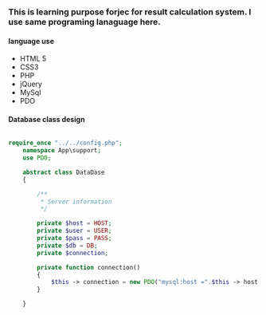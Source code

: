 ### This is learning purpose forjec for result calculation system. I use same programing lanaguage here.

####  language use
- HTML 5
- CSS3
- PHP
- jQuery 
- MySql
- PDO

#### Database class design 

```php

require_once "../../config.php";
	namespace App\support;
	use PDO;

	abstract class DataDase
	{

		/**
		 * Server information
		 */

		private $host = HOST;
		private $user = USER;
		private $pass = PASS;
		private $db = DB;
		private $connection;

		private	function connection()
		{
			$this -> connection = new PDO("mysql:host =".$this -> host.";dbname=".$this -> db, $this -> user , $this -> pass );
		}

	}


```